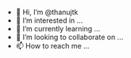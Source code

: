 - 👋 Hi, I’m @thanujtk
- 👀 I’m interested in ...
- 🌱 I’m currently learning ...
- 💞️ I’m looking to collaborate on ...
- 📫 How to reach me ...

<!---
thanujtk/thanujtk is a ✨ special ✨ repository because its `README.md` (this file) appears on your GitHub profile.
You can click the Preview link to take a look at your changes.
--->
